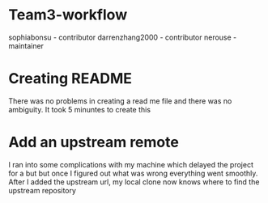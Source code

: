 # Team3-workflow
sophiabonsu - contributor
darrenzhang2000 - contributor
nerouse - maintainer 
# Creating README
There was no problems in creating a read me file and there was no ambiguity. It took 5 minuntes to create this

# Add an upstream remote
I ran into some complications with my machine which delayed the project for a but but once I figured out what was wrong
everything went smoothly. After I added the upstream url, my local clone now knows where to find the upstream repository
